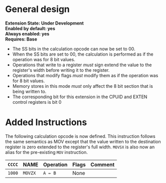 # General design

**Extension State: Under Development**  
**Enabled by default: yes**  
**Always enabled: yes**  
**Requires: Base**  

- The SS bits in the calculation opcode can now be set to 00.
- When the SS bits are set to 00, the calculation is performed as if the operation was for 8 bit values.
- Operations that write to a register _must_ sign extend the value to the register's width before writing it to the register.
- Operations that modify flags _must_ modify them as if the operation was for 8 bit values.
- Memory stores in this mode _must_ only affect the 8 bit section that is being written to.
- The corresponding bit for this extension in the CPUID and EXTEN control registers is bit 0

# Added Instructions

The following calculation opcode is now defined. This instruction follows the same semantics as MOV except that the value written to the destination register is zero extended to the register's full width. `MOVSX` is also now an alias for the pre-existing `MOV` instruction.

| `CCCC` | NAME       | Operation                          | Flags  | Comment     |
|--------|------------|------------------------------------|--------|-------------|
| `1000` | `MOVZX`    | `A ← B`                            | None   |             |
